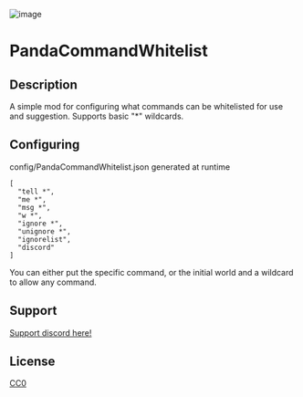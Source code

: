 ![image](https://github.com/user-attachments/assets/b42c8dfd-6f11-4cfe-835b-95ec211b8499)

# PandaCommandWhitelist

## Description

A simple mod for configuring what commands can be whitelisted for use and suggestion. Supports basic "*" wildcards. 

## Configuring

config/PandaCommandWhitelist.json generated at runtime

```
[
  "tell *",
  "me *",
  "msg *",
  "w *",
  "ignore *",
  "unignore *",
  "ignorelist",
  "discord"
]
```

You can either put the specific command, or the initial world and a wildcard to allow any command.


## Support

[Support discord here!]( https://discord.gg/3tP3Tqu983)

## License

[CC0](https://creativecommons.org/public-domain/cc0/)

